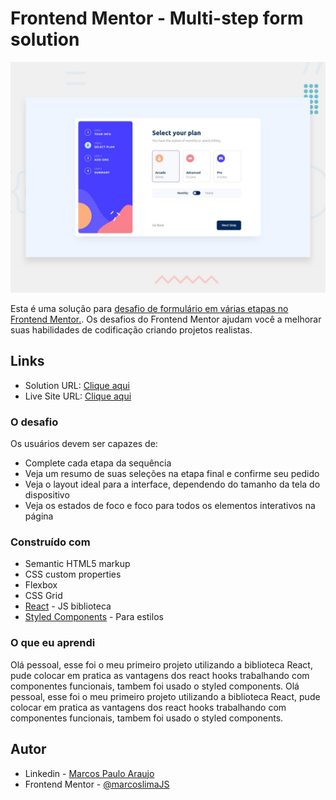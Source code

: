 # Frontend Mentor - Multi-step form solution

![Visualização do design para o desafio de codificação - Multi-step-form](./public/desktop-preview.jpg)

Esta é uma solução para [desafio de formulário em várias etapas no Frontend Mentor.](https://www.frontendmentor.io/challenges/multistep-form-YVAnSdqQBJ). Os desafios do Frontend Mentor ajudam você a melhorar suas habilidades de codificação criando projetos realistas.

## Links

- Solution URL: [Clique aqui](https://github.com/marcoslimaJS/Multi-step-form)
- Live Site URL: [Clique aqui](https://multi-step-form-zeta-one.vercel.app/)

### O desafio

Os usuários devem ser capazes de:

- Complete cada etapa da sequência
- Veja um resumo de suas seleções na etapa final e confirme seu pedido
- Veja o layout ideal para a interface, dependendo do tamanho da tela do dispositivo
- Veja os estados de foco e foco para todos os elementos interativos na página

### Construído com

- Semantic HTML5 markup
- CSS custom properties
- Flexbox
- CSS Grid
- [React](https://reactjs.org/) - JS biblioteca
- [Styled Components](https://styled-components.com/) - Para estilos

### O que eu aprendi

Olá pessoal, esse foi o meu primeiro projeto utilizando a biblioteca React, pude colocar em pratica as vantagens dos react hooks trabalhando com componentes funcionais, tambem foi usado o styled components.
Olá pessoal, esse foi o meu primeiro projeto utilizando a biblioteca React, pude colocar em pratica as vantagens dos react hooks trabalhando com componentes funcionais, tambem foi usado o styled components.


## Autor

- Linkedin - [Marcos Paulo Araujo](https://www.linkedin.com/in/marcos-paulo-araujo-684aa8199/)
- Frontend Mentor - [@marcoslimaJS](https://www.frontendmentor.io/profile/marcoslimaJS)
